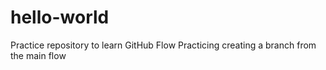 # hello-world
Practice repository to learn GitHub Flow
Practicing creating a branch from the main flow
